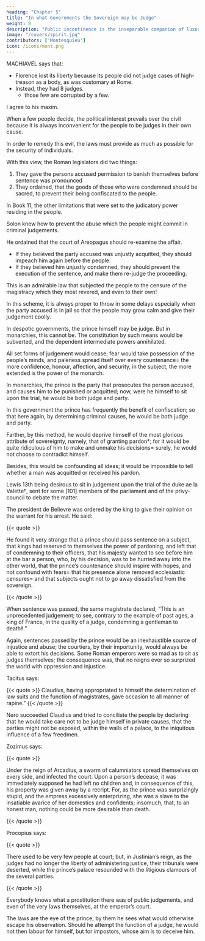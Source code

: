 ```yaml
---
heading: "Chapter 5"
title: "In what Governments the Sovereign may be Judge"
weight: 8
description: "Public incontinence is the inseparable companion of luxury"
image: "/covers/spirit.jpg"
contributors: ['Montesquieu']
icon: /icons/mont.png
---
```



MACHIAVEL says that:
- Florence lost its liberty because its people did not judge cases of high-treason as a body, as was customary at Rome. 
- Instead, they had 8 judges. 
  - those few are corrupted by a few.

I agree to his maxim.

When a few people decide, the political interest prevails over the civil because it is always inconvenient for the people to be judges in their own cause. 

In order to remedy this evil, the laws must provide as much as possible for the security of individuals.

With this view, the Roman legislators did two things:

1. They gave the persons accused permission to banish themselves before sentence was pronounced
2. They ordained, that the goods of those who were condemned should be sacred, to prevent their being confiscated to the people. 

In Book 11, the other limitations that were set to the judicatory power residing in the people.

Solon knew how to prevent the abuse which the people might commit in criminal judgements. 

He ordained that the court of Areopagus should re-examine the affair.
- If they believed the party accused was unjustly acquitted, they should impeach him again before the people. 
- If they believed him unjustly condemned, they should prevent the execution of the sentence, and make them re-judge the proceeding. 

This is an admirable law that subjected the people to the censure of the magistracy which they most revered, and even to their own!

In this scheme, it is always proper to throw in some delays especially when the party accused is in jail so that the people may grow calm and give their judgement coolly.

In despotic governments, the prince himself may be judge. But in monarchies, this cannot be. The constitution by such means would be subverted, and the dependent intermediate powers annihilated. 

All set forms of judgement would cease; fear would take possession of the people’s minds, and paleness spread itself over every countenance= the more confidence, honour, affection, and security, in the subject, the more extended is the power of the monarch.

In monarchies, the prince is the party that prosecutes the person accused, and causes him to be punished or acquitted; now, were he himself to sit upon the trial, he would be both judge and party.

In this government the prince has frequently the benefit of confiscation; so that here again, by determining criminal causes, he would be both judge and party.

Farther, by this method, he would deprive himself of the most glorious attribute of sovereignty, namely, that of granting pardon*; for it would be quite ridiculous of him to make and unmake his decisions= surely, he would not choose to contradict himself.

Besides, this would be confounding all ideas; it would be impossible to tell whether a man was acquitted or received his pardon.

Lewis 13th being desirous to sit in judgement upon the trial of the duke ae la Valette†, sent for some [101] members of the parliament and of the privy-council to debate the matter. 



The president de Believre was ordered by the king to give their opinion on the warrant for his arrest. He said:

{{< quote >}}
<p>He found it very strange that a prince should pass sentence on a subject, that kings had reserved to themselves the power of pardoning, and left that of condemning to their officers, that his majesty wanted to see before him at the bar a person, who, by his decision, was to be hurried away into the other world, that the prince’s countenance should inspire with hopes, and not confound with fears= that his presence alone removed ecclesiastic censures= and that subjects ought not to go away dissatisfied from the sovereign.</p>
{{< /quote >}}

When sentence was passed, the same magistrate declared, “This is an unprecedented judgement; to see, contrary to the example of past ages, a king of France, in the quality of a judge, condemning a gentleman to death‡.”

Again, sentences passed by the prince would be an inexhaustible source of injustice and abuse; the courtiers, by their importunity, would always be able to extort his decisions. Some Roman emperors were so mad as to sit as judges themselves; the consequence was, that no reigns ever so surprized the world with oppression and injustice.

Tacitus says:

{{< quote >}}
Claudius, having appropriated to himself the determination of law suits and the function of magistrates, gave occasion to all manner of rapine.” 
{{< /quote >}}

Nero succeeded Claudius and tried to conciliate the people by declaring that he would take care not to be judge himself in private causes, that the parties might not be exposed, within the walls of a palace, to the iniquitous influence of a few freedmen.

Zozimus says:

{{< quote >}}
<p>Under the reign of Arcadius, a swarm of calumniators spread themselves on every side, and infected the court. Upon a person’s decease, it was immediately supposed he had left no children and, in consequence of this, his property was given away by a recript. For, as the prince was surprizingly stupid, and the empress excessively enterprizing, she was a slave to the insatiable avarice of her domestics and confidents; insomuch, that, to an honest man, nothing could be more desirable than death.</p>
{{< /quote >}}


Procopius says:

{{< quote >}}
<p>There used to be very few people at court; but, in Justinian’s reign, as the judges had no longer the liberty of administering justice, their tribunals were deserted, while the prince’s palace resounded with the litigious clamours of the several parties.</p>
{{< /quote >}}

Everybody knows what a prostitution there was of public judgements, and even of the very laws themselves, at the emperor’s court.

The laws are the eye of the prince; by them he sees what would otherwise escape his observation. Should he attempt the function of a judge, he would not then labour for himself, but for impostors, whose aim is to deceive him.



